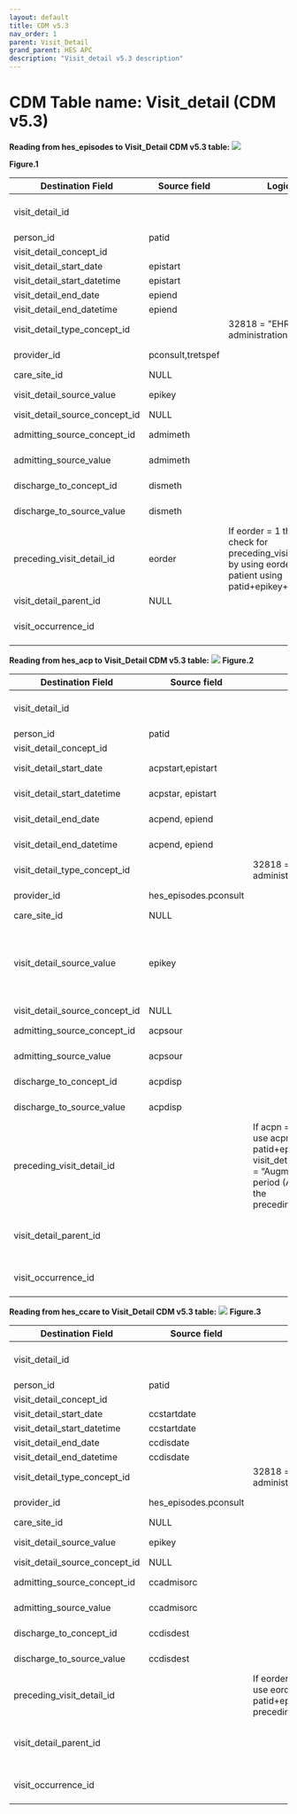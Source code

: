 ```yaml
---
layout: default
title: CDM v5.3
nav_order: 1
parent: Visit_Detail
grand_parent: HES APC
description: "Visit_detail v5.3 description"
---
```


# CDM Table name: Visit_detail (CDM v5.3)

**Reading from hes_episodes to Visit_Detail CDM v5.3 table:**
![](images/image4.png)

**Figure.1**

| Destination Field | Source field | Logic | Comment field |
| --- | --- | --- | --- |
| visit_detail_id |  |  | Autogenerate: if table is empty, starts from MAX(public.visit_detail) + 1|
| person_id | patid |  |  |
| visit_detail_concept_id |  |  | 9201 = Inpatient visit |
| visit_detail_start_date | epistart | |  |
| visit_detail_start_datetime | epistart | |  |
| visit_detail_end_date | epiend | | |
| visit_detail_end_datetime | epiend | |  |
| visit_detail_type_concept_id |  | 32818 = "EHR administration record” |  |
| provider_id | pconsult,tretspef |  | Provider_id from PROVIDER using pconsult and tretspef |
| care_site_id | NULL|  |  |
| visit_detail_source_value | epikey | | This will allow us to retrieve visit_detail_id using patid. |
| visit_detail_source_concept_id | NULL |  |  |
| admitting_source_concept_id | admimeth |  | Definition to be added instead of number |
| admitting_source_value | admimeth |  | Check for OMOP codes from admimeth |
| discharge_to_concept_id | dismeth |  | Definition to be added instead of number |
| discharge_to_source_value | dismeth |  | Check for OMOP codes from dismeth |
| preceding_visit_detail_id | eorder | If eorder = 1 then 0 else check for preceding_visit_detail_id by using eorder for this patient using patid+epikey+spno. |  |
| visit_detail_parent_id |NULL  |  |  |
| visit_occurrence_id |  |  | Use spno to retrieve visit_occurrence_id from visit_occurrence.visit_source_value |

**Reading from hes_acp to Visit_Detail CDM v5.3 table:**
![](images/image5.png)
**Figure.2**

| Destination Field | Source field | Logic | Comment field |
| --- | --- | --- | --- |
| visit_detail_id |  |  | Autogenerate: if table is empty, starts from MAX(public.visit_detail) + 1|
| person_id | patid |  |  |
| visit_detail_concept_id |  |  | 32037 = Intensive care |
| visit_detail_start_date | acpstart,epistart | | If acpstart in not null then acpstar else epistart |
| visit_detail_start_datetime | acpstar, epistart | | If acpstart in not null then acpstar else epistart  |
| visit_detail_end_date | acpend, epiend | |If acpend is not null then acpend else epiend |
| visit_detail_end_datetime | acpend, epiend | | If acpend is not null then acpend else epiend  |
| visit_detail_type_concept_id |  | 32818 = "EHR administration record” |  |
| provider_id | hes_episodes.pconsult |  | Use patid+epikey to get it (only if efficient and provider populated) |
| care_site_id | NULL|  |  |
| visit_detail_source_value | epikey | | This will allow to retrieve visit_details_id using patid If acpn = 1 then 0 else use acpn with patid+epikey and visit_detail_source_value = “Augmented care period (ACP)” to find the preceding_visit_detail_id  |
| visit_detail_source_concept_id | NULL |  |  |
| admitting_source_concept_id | acpsour |  | Definition to be added instead of number |
| admitting_source_value | acpsour |  | Check for OMOP codes from acpsour |
| discharge_to_concept_id | acpdisp |  | Definition to be added instead of number |
| discharge_to_source_value | acpdisp |  | Check for OMOP codes from acpdisp |
| preceding_visit_detail_id | | If acpn = 1 then 0 else use acpn with patid+epikey and visit_detail_source_value = “Augmented care period (ACP)” to find the preceding_visit_detail_id |  |
| visit_detail_parent_id |  |  | Use patid + epikey where visit_detail_source_value= “Visit episode” to get the visit_detail_parent_id  |
| visit_occurrence_id |  |  | Use spno to retrieve visit_occurrence_id from visit_occurrence.visit_source_value   |

**Reading from hes_ccare to Visit_Detail CDM v5.3 table:**
![](images/image10.1.png)
**Figure.3**

| Destination Field | Source field | Logic | Comment field |
| --- | --- | --- | --- |
| visit_detail_id |  |  | Autogenerate: if table is empty, starts from MAX(public.visit_detail) + 1|
| person_id | patid |  |  |
| visit_detail_concept_id |  |  | 32037 = Intensive care |
| visit_detail_start_date | ccstartdate | | |
| visit_detail_start_datetime | ccstartdate | | |
| visit_detail_end_date | ccdisdate | | |
| visit_detail_end_datetime | ccdisdate | |  |
| visit_detail_type_concept_id |  | 32818 = "EHR administration record” |  |
| provider_id | hes_episodes.pconsult |  | Use patid+epikey to get it (only if efficient and provider populated) |
| care_site_id |NULL |  |  |
| visit_detail_source_value | epikey | | This will allow to retrieve visit_details_id set to 0 at the end |
| visit_detail_source_concept_id | NULL |  |  |
| admitting_source_concept_id | ccadmisorc |  | Definition to be added instead of number |
| admitting_source_value | ccadmisorc |  | Check for OMOP codes from ccadmisorc |
| discharge_to_concept_id | ccdisdest |  | Definition to be added instead of number |
| discharge_to_source_value | ccdisdest |  | Check for OMOP codes from ccdisdest |
| preceding_visit_detail_id | | If eorder = 1 then 0 else use eorder with patid+epikey to find the preceding_visit_detail_id |  |
| visit_detail_parent_id |  |  | Use patid + epikey where visit_detail_source_value= “Visit episode” to get the visit_detail_parent_id  |
| visit_occurrence_id |  |  | Use spno to retrieve visit_occurrence_id from visit_occurrence.visit_source_value   |